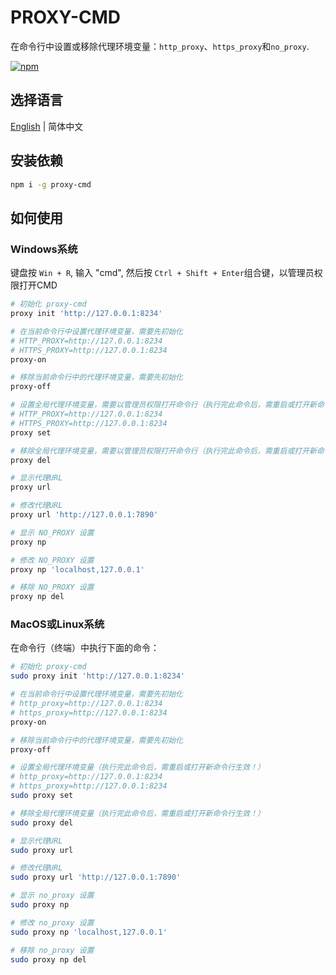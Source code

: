 # PROXY-CMD

在命令行中设置或移除代理环境变量：`http_proxy`、`https_proxy`和`no_proxy`.

[![npm](https://img.shields.io/npm/v/proxy-cmd.svg)](https://www.npmjs.com/package/proxy-cmd)

## 选择语言

[English](./README.md) | 简体中文

## 安装依赖

```bash
npm i -g proxy-cmd
```

## 如何使用

### Windows系统

键盘按 `Win + R`, 输入 "cmd", 然后按 `Ctrl + Shift + Enter`组合键，以管理员权限打开CMD

```bash
# 初始化 proxy-cmd
proxy init 'http://127.0.0.1:8234'

# 在当前命令行中设置代理环境变量，需要先初始化
# HTTP_PROXY=http://127.0.0.1:8234
# HTTPS_PROXY=http://127.0.0.1:8234
proxy-on

# 移除当前命令行中的代理环境变量，需要先初始化
proxy-off

# 设置全局代理环境变量，需要以管理员权限打开命令行（执行完此命令后，需重启或打开新命令行生效！）
# HTTP_PROXY=http://127.0.0.1:8234
# HTTPS_PROXY=http://127.0.0.1:8234
proxy set

# 移除全局代理环境变量，需要以管理员权限打开命令行（执行完此命令后，需重启或打开新命令行生效！）
proxy del

# 显示代理URL
proxy url

# 修改代理URL
proxy url 'http://127.0.0.1:7890'

# 显示 NO_PROXY 设置
proxy np

# 修改 NO_PROXY 设置
proxy np 'localhost,127.0.0.1'

# 移除 NO_PROXY 设置
proxy np del
```

### MacOS或Linux系统

在命令行（终端）中执行下面的命令：

```bash
# 初始化 proxy-cmd
sudo proxy init 'http://127.0.0.1:8234'

# 在当前命令行中设置代理环境变量，需要先初始化
# http_proxy=http://127.0.0.1:8234
# https_proxy=http://127.0.0.1:8234
proxy-on

# 移除当前命令行中的代理环境变量，需要先初始化
proxy-off

# 设置全局代理环境变量（执行完此命令后，需重启或打开新命令行生效！）
# http_proxy=http://127.0.0.1:8234
# https_proxy=http://127.0.0.1:8234
sudo proxy set

# 移除全局代理环境变量（执行完此命令后，需重启或打开新命令行生效！）
sudo proxy del

# 显示代理URL
sudo proxy url

# 修改代理URL
sudo proxy url 'http://127.0.0.1:7890'

# 显示 no_proxy 设置
sudo proxy np

# 修改 no_proxy 设置
sudo proxy np 'localhost,127.0.0.1'

# 移除 no_proxy 设置
sudo proxy np del
```
